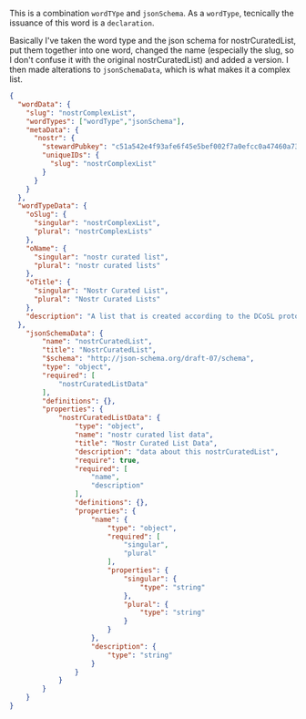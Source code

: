 This is a combination `wordTYpe` and `jsonSchema`. As a `wordType`, tecnically the issuance of this word is a `declaration`.

Basically I've taken the word type and the json schema for nostrCuratedList, put them together into one word, changed the name (especially the slug, so I don't confuse it with the original nostrCuratedList) and added a version. I then made alterations to `jsonSchemaData`, which is what makes it a complex list.


```json
{
  "wordData": {
    "slug": "nostrComplexList",
    "wordTypes": ["wordType","jsonSchema"],
    "metaData": {
      "nostr": {
        "stewardPubkey": "c51a542e4f93afe6f45e5bef002f7a0efcc0a47460a736654c0bee5402c482fa",
        "uniqueIDs": {
          "slug": "nostrComplexList"
        }
      }
    }
  },
  "wordTypeData": {
    "oSlug": {
      "singular": "nostrComplexList",
      "plural": "nostrComplexLists"
    },
    "oName": {
      "singular": "nostr curated list",
      "plural": "nostr curated lists"
    },
    "oTitle": {
      "singular": "Nostr Curated List",
      "plural": "Nostr Curated Lists"
    },
    "description": "A list that is created according to the DCoSL protocol."
  },
    "jsonSchemaData": {
        "name": "nostrCuratedList",
        "title": "NostrCuratedList",
        "$schema": "http://json-schema.org/draft-07/schema",
        "type": "object",
        "required": [
            "nostrCuratedListData"
        ],
        "definitions": {},
        "properties": {
            "nostrCuratedListData": {
                "type": "object",
                "name": "nostr curated list data",
                "title": "Nostr Curated List Data",
                "description": "data about this nostrCuratedList",
                "require": true,
                "required": [
                    "name",
                    "description"
                ],
                "definitions": {},
                "properties": {
                    "name": {
                        "type": "object",
                        "required": [
                            "singular",
                            "plural"
                        ],
                        "properties": {
                            "singular": {
                                "type": "string"
                            },
                            "plural": {
                                "type": "string"
                            }
                        }
                    },
                    "description": {
                        "type": "string"
                    }
                }
            }
        }
    }
}
```
